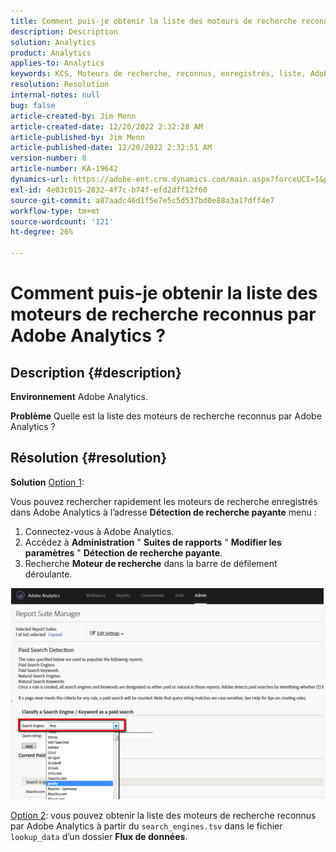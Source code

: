```yaml
---
title: Comment puis-je obtenir la liste des moteurs de recherche reconnus par Adobe Analytics ?
description: Description
solution: Analytics
product: Analytics
applies-to: Analytics
keywords: KCS, Moteurs de recherche, reconnus, enregistrés, liste, Adobe Analytics
resolution: Resolution
internal-notes: null
bug: false
article-created-by: Jim Menn
article-created-date: 12/20/2022 2:32:28 AM
article-published-by: Jim Menn
article-published-date: 12/20/2022 2:32:51 AM
version-number: 8
article-number: KA-19642
dynamics-url: https://adobe-ent.crm.dynamics.com/main.aspx?forceUCI=1&pagetype=entityrecord&etn=knowledgearticle&id=d9a38787-0e80-ed11-81ac-6045bd006704
exl-id: 4e03c015-2832-4f7c-b74f-efd2dff12f60
source-git-commit: a87aadc46d1f5e7e5c5d537bd0e88a3a17dff4e7
workflow-type: tm+mt
source-wordcount: '121'
ht-degree: 26%

---
```


# Comment puis-je obtenir la liste des moteurs de recherche reconnus par Adobe Analytics ?

## Description {#description}


<b>Environnement</b>
Adobe Analytics.

<b>Problème</b>
Quelle est la liste des moteurs de recherche reconnus par Adobe Analytics ?


## Résolution {#resolution}


<b>Solution</b>
<u>Option 1</u>:

Vous pouvez rechercher rapidement les moteurs de recherche enregistrés dans Adobe Analytics à l’adresse <b>Détection de recherche payante</b> menu :

1. Connectez-vous à Adobe Analytics.
2. Accédez à <b>Administration</b> &quot; <b>Suites de rapports</b> &quot; <b>Modifier les paramètres</b> &quot; <b>Détection de recherche payante</b>.
3. Recherche <b>Moteur de recherche</b> dans la barre de défilement déroulante.


![](assets/d35acf7a-a0e7-ec11-bb3c-000d3a3bd25c.png)

<u>Option 2</u>: vous pouvez obtenir la liste des moteurs de recherche reconnus par Adobe Analytics à partir du `search_engines.tsv` dans le fichier `lookup_data` d’un dossier <b>Flux de données</b>.
